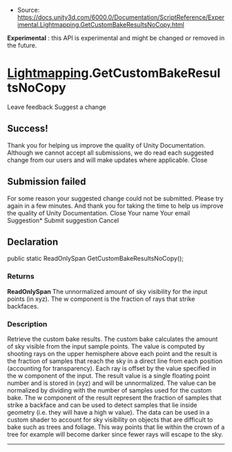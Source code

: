* Source: https://docs.unity3d.com/6000.0/Documentation/ScriptReference/Experimental.Lightmapping.GetCustomBakeResultsNoCopy.html

**Experimental** : this API is experimental and might be changed or removed in the future.
#  [Lightmapping](https://docs.unity3d.com/6000.0/Documentation/ScriptReference/Experimental.Lightmapping.html).GetCustomBakeResultsNoCopy
Leave feedback
Suggest a change
## Success!
Thank you for helping us improve the quality of Unity Documentation. Although we cannot accept all submissions, we do read each suggested change from our users and will make updates where applicable.
Close
## Submission failed
For some reason your suggested change could not be submitted. Please <a>try again</a> in a few minutes. And thank you for taking the time to help us improve the quality of Unity Documentation.
Close
Your name Your email Suggestion* Submit suggestion
Cancel
## Declaration
public static ReadOnlySpan<Vector4> GetCustomBakeResultsNoCopy(); 
### Returns
**ReadOnlySpan <Vector4>** The unnormalized amount of sky visibility for the input points (in xyz). The w component is the fraction of rays that strike backfaces. 
### Description
Retrieve the custom bake results.
The custom bake calculates the amount of sky visible from the input sample points. The value is computed by shooting rays on the upper hemisphere above each point and the result is the fraction of samples that reach the sky in a direct line from each position (accounting for transparency). Each ray is offset by the value specified in the w component of the input. The result value is a single floating point number and is stored in (xyz) and will be unnormalized. The value can be normalized by dividing with the number of samples used for the custom bake. The w component of the result represent the fraction of samples that strike a backface and can be used to detect samples that lie inside geometry (i.e. they will have a high w value). The data can be used in a custom shader to account for sky visibility on objects that are difficult to bake such as trees and foliage. This way points that lie within the crown of a tree for example will become darker since fewer rays will escape to the sky.
* * *
